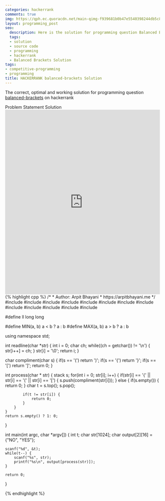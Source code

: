 ```yaml
---
categories: hackerrank
comments: true
img: https://qph.ec.quoracdn.net/main-qimg-f939681b0b47e5540398244db5c8966f?convert_to_webp=true
layout: programming_post
seo:
  description: Here is the solution for programming question Balanced Brackets on hackerrank
  tags:
  - solution
  - source code
  - programming
  - hackerrank
  - Balanced Brackets Solution
tags:
- competitive-programming
- programming
title: HACKERRANK balanced-brackets Solution
---
```

The correct, optimal and working solution for programming question [balanced-brackets](https://www.hackerrank.com/challenges/balanced-brackets) on hackerrank

<div class="ui secondary pointing large menu">
  <a class="grey item" data-tab="problem-statement">
    Problem Statement
  </a>
  <a class="active item grey" data-tab="solution">
    Solution
  </a>
</div>
<div class="ui bottom attached tab" data-tab="problem-statement">
    <iframe src="https://www.hackerrank.com/challenges/balanced-brackets" width="100%" height="600px" style="overflow: scroll; border: none;"></iframe>
</div>
<div class="ui bottom attached active tab" data-tab="solution">
{% highlight cpp %}
/*
 *  Author: Arpit Bhayani
 *  https://arpitbhayani.me
 */
#include <cmath>
#include <cstdio>
#include <cstdlib>
#include <climits>
#include <deque>
#include <iostream>
#include <list>
#include <limits>
#include <map>
#include <queue>
#include <set>
#include <stack>
#include <vector>

#define ll long long

#define MIN(a, b) a < b ? a : b
#define MAX(a, b) a > b ? a : b

using namespace std;

int readline(char *str) {
    int i = 0;
    char ch;
    while((ch = getchar()) != '\n') {
        str[i++] = ch;
    }
    str[i] = '\0';
    return i;
}

char compliment(char s) {
    if(s == '(') return ')';
    if(s == '{') return '}';
    if(s == '[') return ']';
    return 0;
}

int process(char * str) {
    stack<char> s;
    for(int i = 0; str[i]; i++) {
        if(str[i] == '{' || str[i] == '(' || str[i] == '[') {
            s.push(compliment(str[i]));
        }
        else {
            if(s.empty()) {
                return 0;
            }
            char t = s.top();
            s.pop();

            if(t != str[i]) {
                return 0;
            }
        }
    }
    return s.empty() ? 1: 0;
}

int main(int argc, char *argv[]) {
    int t;
    char str[1024];
    char output[2][16] = {"NO", "YES"};

    scanf("%d", &t);
    while(t--) {
        scanf("%s", str);
        printf("%s\n", output[process(str)]);
    }

    return 0;
}

{% endhighlight %}
</div>
